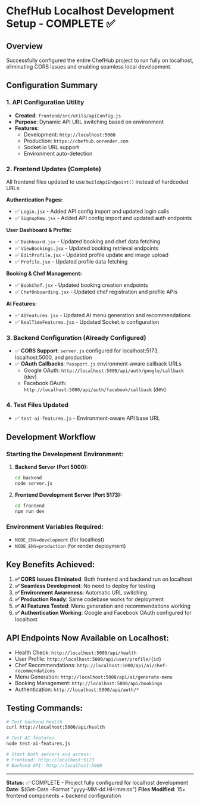 # ChefHub Localhost Development Setup - COMPLETE ✅

## Overview
Successfully configured the entire ChefHub project to run fully on localhost, eliminating CORS issues and enabling seamless local development.

## Configuration Summary

### 1. API Configuration Utility
- **Created**: `frontend/src/utils/apiConfig.js`
- **Purpose**: Dynamic API URL switching based on environment
- **Features**:
  - Development: `http://localhost:5000`
  - Production: `https://chefhub.onrender.com`
  - Socket.io URL support
  - Environment auto-detection

### 2. Frontend Updates (Complete)
All frontend files updated to use `buildApiEndpoint()` instead of hardcoded URLs:

**Authentication Pages:**
- ✅ `Login.jsx` - Added API config import and updated login calls
- ✅ `SignupNew.jsx` - Added API config import and updated auth endpoints

**User Dashboard & Profile:**
- ✅ `Dashboard.jsx` - Updated booking and chef data fetching
- ✅ `ViewBookings.jsx` - Updated booking retrieval endpoints
- ✅ `EditProfile.jsx` - Updated profile update and image upload
- ✅ `Profile.jsx` - Updated profile data fetching

**Booking & Chef Management:**
- ✅ `BookChef.jsx` - Updated booking creation endpoints
- ✅ `ChefOnboarding.jsx` - Updated chef registration and profile APIs

**AI Features:**
- ✅ `AIFeatures.jsx` - Updated AI menu generation and recommendations
- ✅ `RealTimeFeatures.jsx` - Updated Socket.io configuration

### 3. Backend Configuration (Already Configured)
- ✅ **CORS Support**: `server.js` configured for localhost:5173, localhost:5000, and production
- ✅ **OAuth Callbacks**: `Passport.js` environment-aware callback URLs
  - Google OAuth: `http://localhost:5000/api/auth/google/callback` (dev)
  - Facebook OAuth: `http://localhost:5000/api/auth/facebook/callback` (dev)

### 4. Test Files Updated
- ✅ `test-ai-features.js` - Environment-aware API base URL

## Development Workflow

### Starting the Development Environment:

1. **Backend Server (Port 5000):**
   ```bash
   cd backend
   node server.js
   ```

2. **Frontend Development Server (Port 5173):**
   ```bash
   cd frontend
   npm run dev
   ```

### Environment Variables Required:
- `NODE_ENV=development` (for localhost)
- `NODE_ENV=production` (for render deployment)

## Key Benefits Achieved:

1. **✅ CORS Issues Eliminated**: Both frontend and backend run on localhost
2. **✅ Seamless Development**: No need to deploy for testing
3. **✅ Environment Awareness**: Automatic URL switching
4. **✅ Production Ready**: Same codebase works for deployment
5. **✅ AI Features Tested**: Menu generation and recommendations working
6. **✅ Authentication Working**: Google and Facebook OAuth configured for localhost

## API Endpoints Now Available on Localhost:

- Health Check: `http://localhost:5000/api/health`
- User Profile: `http://localhost:5000/api/user/profile/{id}`
- Chef Recommendations: `http://localhost:5000/api/ai/chef-recommendations`
- Menu Generation: `http://localhost:5000/api/ai/generate-menu`
- Booking Management: `http://localhost:5000/api/bookings`
- Authentication: `http://localhost:5000/api/auth/*`

## Testing Commands:

```bash
# Test backend health
curl http://localhost:5000/api/health

# Test AI features
node test-ai-features.js

# Start both servers and access:
# Frontend: http://localhost:5173
# Backend API: http://localhost:5000
```

---

**Status**: ✅ COMPLETE - Project fully configured for localhost development
**Date**: $(Get-Date -Format "yyyy-MM-dd HH:mm:ss")
**Files Modified**: 15+ frontend components + backend configuration
